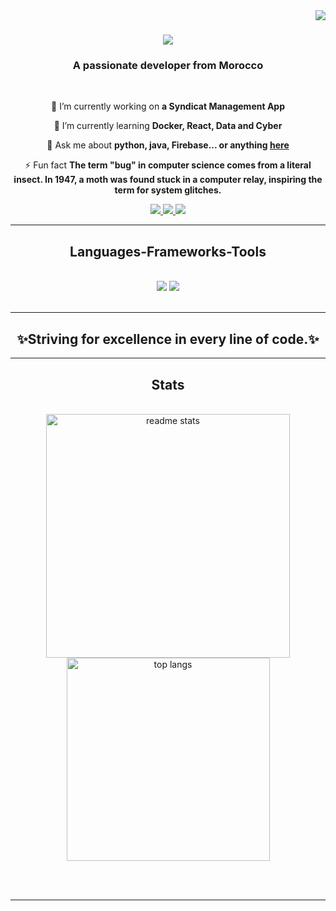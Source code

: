<img align="right" src="https://visitor-badge.laobi.icu/badge?page_id=ahmedmakroum.ahmedmakroum" />

<h1 align="center">
    <img src="https://readme-typing-svg.herokuapp.com/?font=Righteous&size=35&center=true&vCenter=true&width=500&height=70&duration=4000&lines=Hi+There!+👋;+I'm+Ahmed+:);" />
</h1>

<h3 align="center">A passionate developer from Morocco </h3>

<br/>

<div align="center">
 
 🔭 I’m currently working on **a Syndicat Management App**
 
 🌱 I’m currently learning **Docker, React, Data and Cyber**

💬 Ask me about **python, java, Firebase... or anything [here](https://github.com/ahmedmakroum/ahmedmakroum/issues)**

⚡ Fun fact **The term "bug" in computer science comes from a literal insect. In 1947, a moth was found stuck in a computer relay, inspiring the term for system glitches.**

 </div>
 
<div align="center"> 
  <a href="mailto:ahmedmakroum3@gmail.com">
    <img src="https://img.shields.io/badge/Gmail-333333?style=for-the-badge&logo=gmail&logoColor=red" />
  </a>
  <a href="https://www.linkedin.com/in/ahmed-makroum/" target="_blank">
    <img src="https://img.shields.io/badge/LinkedIn-0077B5?style=for-the-badge&logo=linkedin&logoColor=white" target="_blank" />
  </a>
  <a href="https://morpheofusion.agency/" target="_blank">
     <img src="https://img.shields.io/badge/Portfolio-FF5722?style=for-the-badge&logo=todoist&logoColor=white" target="_blank" /> <!-- sqlite, safari, google-chrome are other good icon options -->
  </a>
</div>

 <hr/>
 
<h2 align="center"> Languages-Frameworks-Tools </h2>
<br/>
<div align="center">
    <img src="https://skillicons.dev/icons?i=react,bootstrap,dart,html,css,vscode,github,figma,flutter,git,c#" />
    <img src="https://skillicons.dev/icons?i=idea,python,kali,django,androidstudio,firebase,mongodb,c,java,unity,mysql,discord" /><br>
</div>

<br/>
<hr/>

<div align="center">
  <h2>✨Striving for excellence in every line of code.✨</h2>
 
</div>

<hr/>

<h2 align="center"> Stats </h2>
<br>
<div align=center>
  <img width=390 src="https://github-readme-stats-salesp07.vercel.app/api?username=ahmedmakroum&count_private=true&show_icons=true&theme=react&rank_icon=github&border_radius=10" alt="readme stats" />
  <br/>
  <img width=325 align="center" src="https://github-readme-stats-salesp07.vercel.app/api/top-langs/?username=ahmedmakroum&hide=HTML&langs_count=8&layout=compact&theme=react&border_radius=10&size_weight=0.5&count_weight=0.5&exclude_repo=github-readme-stats" alt="top langs" />
</div>

<br/><br/>

<hr/>

<br/>

